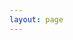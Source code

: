 ```yaml
---
layout: page
---
```


<script setup>
import {
  VPTeamPage,
  VPTeamPageTitle,
  VPTeamMembers,
   VPTeamPageSection
} from 'vitepress/theme'

import { baseURL } from './baseURL.ts'

const coreMembers = [
  {
    avatar: `${baseURL}/千静妮.png`,
    name: '千静妮',
    title: 'Quality Control Lead',
    desc: '知行合一，笃行致远',
  },
  {
    avatar: `${baseURL}/王超.png`,
    name: '王超',
    title: 'Quality Control',
    desc: '每天都是一个新的开始，走向更好的自己',
  },
  {
    avatar: `${baseURL}/孙飞燕.png`,
    name: '孙飞燕',
    title: 'Quality Control',
    desc: '道阻且长，行则将至'
  },

]

const partners = [
  {
    avatar: `${baseURL}/李斌.png`,
    name: '李斌',
    title: 'Quality Control',
     desc: '千里之行，始于足下'
  },
  {
    avatar: `${baseURL}/马艳平.png`,
    name: '马艳平',
    title: 'Quality Control',
    desc: '行而不辍，未来可期',
  },
  {
    avatar: `${baseURL}/廖磊.png`,
    name: '廖磊',
    title: 'Quality Control',
    desc: '时间不在于拥有多少，而在于怎么使用',
  },
]


</script>

<VPTeamPage>
  <VPTeamPageTitle>
    <template #title>我们的测试</template>
    <template #lead>核心成员</template>
  </VPTeamPageTitle>
  <VPTeamMembers size="medium" :members="coreMembers" />
  <VPTeamPageSection>
    <template #title>特别感谢</template>
    <template #lead>协同伙伴</template>
    <template #members>
      <VPTeamMembers size="small" :members="partners" />
    </template>
  </VPTeamPageSection>
</VPTeamPage>

